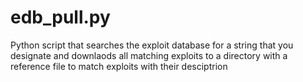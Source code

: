 # edb_pull.py
Python script that searches the exploit database for a string that you designate and downlaods all matching exploits to
a directory with a reference file to match exploits with their desciptrion 
